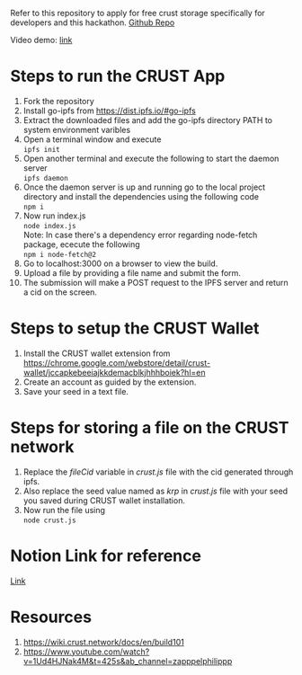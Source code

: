
Refer to this repository to apply for free crust storage specifically for developers and this hackathon. [Github Repo](https://github.com/crustio/free-storage)

Video demo: [link](https://drive.google.com/file/d/1QqfHWOrBblI-qYQEgO1GR4KOrTCRZb7d/view?usp=sharing)

# Steps to run the CRUST App

1. Fork the repository<br>
2. Install go-ipfs from https://dist.ipfs.io/#go-ipfs<br>
3. Extract the downloaded files and add the go-ipfs directory PATH to system environment varibles<br>
4. Open a terminal window and execute<br>
```ipfs init```<br>
5. Open another terminal and execute the following to start the daemon server<br>
```ipfs daemon```<br>
6. Once the daemon server is up and running go to the local project directory and install the dependencies using the following code<br>
```npm i```<br>
7. Now run index.js<br>
```node index.js```<br>
Note: In case there's a dependency error regarding node-fetch package, ececute the following<br>
```npm i node-fetch@2```<br>
8. Go to localhost:3000 on a browser to view the build.
9. Upload a file by providing a file name and submit the form.
10. The submission will make a POST request to the IPFS server and return a cid on the screen.

# Steps to setup the CRUST Wallet
1. Install the CRUST wallet extension from https://chrome.google.com/webstore/detail/crust-wallet/jccapkebeeiajkkdemacblkjhhhboiek?hl=en
2. Create an account as guided by the extension.
3. Save your seed in a text file.

# Steps for storing a file on the CRUST network
1. Replace the *fileCid* variable in *crust.js* file with the cid generated through ipfs.
2. Also replace the seed value named as *krp* in *crust.js* file with your seed you saved during CRUST wallet installation.
3. Now run the file using<br>
```node crust.js```<br>

# Notion Link for reference
[Link](https://amanv2k.notion.site/amanv2k/hacKnight-e6db104a46cf40c8a87488433d753414)

# Resources
1. https://wiki.crust.network/docs/en/build101
2. https://www.youtube.com/watch?v=1Ud4HJNak4M&t=425s&ab_channel=zapppelphilippp
